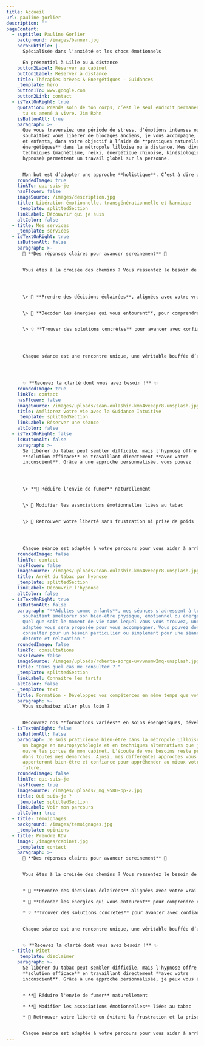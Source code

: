 ```yaml
---
title: Accueil
url: pauline-gorlier
description: ""
pageContent:
  - suptitle: Pauline Gorlier
    background: /images/banner.jpg
    heroSubtitle: |-
      Spécialisée dans l'anxiété et les chocs émotionnels

      En présentiel à Lille ou À distance
    button2Label: Réserver au cabinet
    button1Label: Réserver à distance
    title: Thérapies brèves & Energétiques - Guidances
    _template: hero
    button1To: www.google.com
    button2Link: contact
  - isTextOnRight: true
    quotation: Prends soin de ton corps, c’est le seul endroit permanent dans lequel
      tu es amené à vivre. Jim Rohn
    isButtonAlt: true
    paragraph: >-
      Que vous traversiez une période de stress, d'émotions intenses ou que vous
      souhaitiez vous libérer de blocages anciens, je vous accompagne, adultes
      et enfants, dans votre objectif à l’aide de **pratiques naturelles et
      énergétiques** dans la métropole lilloise ou à distance. Mes diverses
      techniques (magnétisme, reiki, énergétique chinoise, kinésiologie,
      hypnose) permettent un travail global sur la personne.


      Mon but est d’adopter une approche **holistique**. C’est à dire d’apporter un mieux être au niveau émotionnel, physique et énergétique tout en faisant le lien « corps-esprit ».
    roundedImage: true
    linkTo: qui-suis-je
    hasFlower: false
    imageSource: /images/description.jpg
    title: Libération émotionnelle, transgénérationnelle et karmique
    _template: splittedSection
    linkLabel: Découvrir qui je suis
    altColor: false
  - title: Mes services
    _template: services
  - isTextOnRight: true
    isButtonAlt: false
    paragraph: >-
      🌟 **Des réponses claires pour avancer sereinement** 🌟


      Vous êtes à la croisée des chemins ? Vous ressentez le besoin de trouver des clés pour dépasser un obstacle ou prendre une décision importante ? La **guidance intuitive** est là pour vous éclairer. Grâce à des messages inspirés et des ressentis profonds, je vous aide à :




      \> 🌱 **Prendre des décisions éclairées**, alignées avec votre vrai chemin de vie


      \> 🔮 **Décoder les énergies qui vous entourent**, pour comprendre ce qui vous influence


      \> 💡 **Trouver des solutions concrètes** pour avancer avec confiance et sérénité




      Chaque séance est une rencontre unique, une véritable bouffée d’air frais qui vous permet de clarifier vos pensées et d'apaiser vos doutes. En quelques instants, vous repartirez avec des réponses précieuses et des conseils pratiques pour rétablir votre équilibre.




      ✨ **Recevez la clarté dont vous avez besoin !** ✨
    roundedImage: true
    linkTo: contact
    hasFlower: false
    imageSource: /images/uploads/sean-oulashin-kmn4veeepr8-unsplash.jpg
    title: Améliorez votre vie avec la Guidance Intuitive
    _template: splittedSection
    linkLabel: Réserver une séance
    altColor: false
  - isTextOnRight: false
    isButtonAlt: false
    paragraph: >-
      Se libérer du tabac peut sembler difficile, mais l'hypnose offre une
      **solution efficace** en travaillant directement **avec votre
      inconscient**. Grâce à une approche personnalisée, vous pouvez  :




      \> **🌸 Réduire l'envie de fumer** naturellement


      \> 🧠 Modifier les associations émotionnelles liées au tabac


      \> 💪 Retrouver votre liberté sans frustration ni prise de poids




      Chaque séance est adaptée à votre parcours pour vous aider à arrêter durablement et en toute sérénité.
    roundedImage: false
    linkTo: contact
    hasFlower: false
    imageSource: /images/uploads/sean-oulashin-kmn4veeepr8-unsplash.jpg
    title: Arrêt du tabac par hypnose
    _template: splittedSection
    linkLabel: Découvrir l'hypnose
    altColor: false
  - isTextOnRight: true
    isButtonAlt: false
    paragraph: "**Adultes comme enfants**, mes séances s'adressent à toute personne
      souhaitant améliorer son bien-être physique, émotionnel ou énergétique.
      Quel que soit le moment de vie dans lequel vous vous trouvez, une réponse
      adaptée vous sera proposée pour vous accompagner. Vous pouvez donc me
      consulter pour un besoin particulier ou simplement pour une séance de
      détente et relaxation."
    roundedImage: false
    linkTo: consultations
    hasFlower: false
    imageSource: /images/uploads/roberta-sorge-uvvvnumw2mq-unsplash.jpg
    title: "Dans quel cas me consulter ? "
    _template: splittedSection
    linkLabel: Connaitre les tarifs
    altColor: false
  - _template: text
    title: Formation - Développez vos compétences en même temps que votre bien-être
    paragraph: >-
      Vous souhaitez aller plus loin ? 


      Découvrez nos **formations variées** en soins énergétiques, développement personnel et bien-être. Des programmes conçus pour vous permettre d’acquérir des compétences précieuses et d’approfondir vos connaissances dans des domaines qui vous passionnent. Que vous soyez novice ou déjà praticien, vous trouverez une formation adaptée à vos besoins.
  - isTextOnRight: false
    isButtonAlt: false
    paragraph: Je suis praticienne bien-être dans la métropole Lilloise. C'est avec
      un bagage en neuropsychologie et en techniques alternatives que je vous
      ouvre les portes de mon cabinet. L'écoute de vos besoins reste primordiale
      dans toutes mes démarches. Ainsi, mes différentes approches vous
      apporteront bien-être et confiance pour appréhender au mieux votre vie
      future.
    roundedImage: false
    linkTo: qui-suis-je
    hasFlower: true
    imageSource: /images/uploads/_mg_9580-pp-2.jpg
    title: Qui suis-je ?
    _template: splittedSection
    linkLabel: Voir mon parcours
    altColor: true
  - title: Témoignages
    background: /images/temoignages.jpg
    _template: opinions
  - title: Prendre RDV
    image: /images/cabinet.jpg
    _template: contact
    paragraph: >-
      🌟 **Des réponses claires pour avancer sereinement** 🌟


      Vous êtes à la croisée des chemins ? Vous ressentez le besoin de trouver des clés pour dépasser un obstacle ou prendre une décision importante ? La **guidance intuitive** est là pour vous éclairer. Grâce à des messages inspirés et des ressentis profonds, je vous aide à :


      * 🌱 **Prendre des décisions éclairées** alignées avec votre vrai chemin de vie

      * 🔮 **Décoder les énergies qui vous entourent** pour comprendre ce qui vous influence

      * 💡 **Trouver des solutions concrètes** pour avancer avec confiance et sérénité


      Chaque séance est une rencontre unique, une véritable bouffée d’air frais qui vous permet de clarifier vos pensées et d'apaiser vos doutes. En quelques instants, vous repartirez avec des réponses précieuses et des conseils pratiques pour rétablir votre équilibre.


      ✨ **Recevez la clarté dont vous avez besoin !** ✨
  - title: Pitet
    _template: disclaimer
    paragraph: >-
      Se libérer du tabac peut sembler difficile, mais l'hypnose offre une
      **solution efficace** en travaillant directement **avec votre
      inconscient**. Grâce à une approche personnalisée, je peux vous aider à :


      * **🌸 Réduire l'envie de fumer** naturellement

      * **🧠 Modifier les associations émotionnelles** liées au tabac

      * 💪 Retrouver votre liberté en évitant la frustration et la prise de poids


      Chaque séance est adaptée à votre parcours pour vous aider à arrêter durablement et en toute sérénité.
---
```

